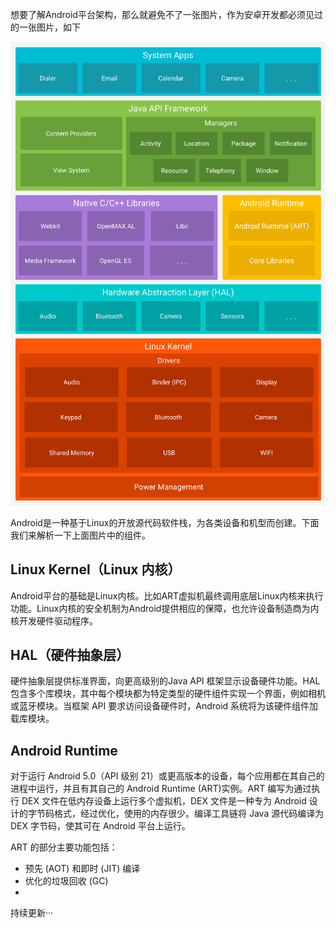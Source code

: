 想要了解Android平台架构，那么就避免不了一张图片，作为安卓开发都必须见过的一张图片，如下

![Android架构图](https://github.com/MickeyQiong/ANote/blob/main/picture/android-stack_2x.png)

Android是一种基于Linux的开放源代码软件栈，为各类设备和机型而创建。下面我们来解析一下上面图片中的组件。

## Linux Kernel（Linux 内核）

Android平台的基础是Linux内核。比如ART虚拟机最终调用底层Linux内核来执行功能。Linux内核的安全机制为Android提供相应的保障，也允许设备制造商为内核开发硬件驱动程序。

## HAL（硬件抽象层）

硬件抽象层提供标准界面，向更高级别的Java API 框架显示设备硬件功能。HAL 包含多个库模块，其中每个模块都为特定类型的硬件组件实现一个界面，例如相机或蓝牙模块。当框架 API 要求访问设备硬件时，Android 系统将为该硬件组件加载库模块。

## Android Runtime

对于运行 Android 5.0（API 级别 21）或更高版本的设备，每个应用都在其自己的进程中运行，并且有其自己的 Android Runtime (ART)实例。ART 编写为通过执行 DEX 文件在低内存设备上运行多个虚拟机，DEX 文件是一种专为 Android 设计的字节码格式，经过优化，使用的内存很少。编译工具链将 Java 源代码编译为 DEX 字节码，使其可在 Android 平台上运行。

ART 的部分主要功能包括：

- 预先 (AOT) 和即时 (JIT) 编译
- 优化的垃圾回收 (GC)
- 

持续更新···